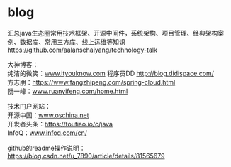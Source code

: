 # blog

汇总java生态圈常用技术框架、开源中间件，系统架构、项目管理、经典架构案例、数据库、常用三方库、线上运维等知识
https://github.com/aalansehaiyang/technology-talk

大神博客：  
纯洁的微笑：www.ityouknow.com
程序员DD http://blog.didispace.com/  
方志朋：https://www.fangzhipeng.com/spring-cloud.html  
阮一峰：www.ruanyifeng.com/home.html

技术门户网站：  
开源中国：www.oschina.net  
开发者头条：https://toutiao.io/c/java  
InfoQ：www.infoq.com/cn/  


github的readme操作说明：https://blog.csdn.net/u_7890/article/details/81565679
